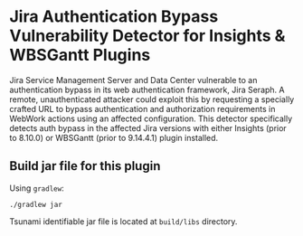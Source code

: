 # Jira Authentication Bypass Vulnerability Detector for Insights & WBSGantt Plugins

Jira Service Management Server and Data Center vulnerable to an authentication bypass in its web
authentication framework, Jira Seraph.
A remote, unauthenticated attacker could exploit this by requesting a specially crafted URL to bypass
authentication and authorization requirements in WebWork actions using an affected configuration.
This detector specifically detects auth bypass in the affected Jira versions with either
Insights (prior to 8.10.0) or WBSGantt (prior to 9.14.4.1) plugin installed.

## Build jar file for this plugin

Using `gradlew`:

```shell
./gradlew jar
```

Tsunami identifiable jar file is located at `build/libs` directory.
